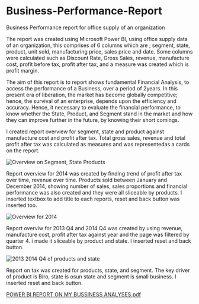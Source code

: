 # Business-Performance-Report
Business Performance report for office supply of an organization

The report was created using Microsoft Power BI, using office supply data of an organization, this comprises of 6 columns which are ; segment, state, product, unit sold, manufacturing price, sales price and date. Some columns were calculated such as Discount Rate, Gross Sales, revenue, manufacture cost, profit before tax, profit after tax, and a measure was created which is profit margin.

The aim of  this report is to report shows fundamental Financial Analysis, to access the performance of a Business, over a period of 2years. In this present era of liberation, the market has become globally competitive; hence, the survival of an enterprise, depends upon the efficiency and accuracy.
Hence, it necessary to evaluate the financial performance, to know whether the State, Product, and Segment stand in the market and how they can improve further in the future, by knowing their short comings.

I created report overview for segment, state and product against manufacture cost and profit after tax. Total gross sales, revenue and total profit after tax was calculated as measures and was representedas a cards on the report.

![Overview on Segment, State   Products](https://user-images.githubusercontent.com/72547309/212215055-e587388e-e8a3-45b2-a55e-42fad4810428.jpg)


Report overview for 2014 was created by finding trend of profit after tax over time, revenue over time. Products sold between January and December 2014,
showing number of sales, sales proportions and financial performance was also created and they were all sliceable by products. I inserted textbox to add title to each reports, reset and back button was inserted too.

![Overview for 2014](https://user-images.githubusercontent.com/72547309/212215493-1c5cb5e0-2ecf-4abb-be8b-acf109c694dd.jpg)


Report overviw for 2013 Q4 and 2014 Q4 was created by using revenue, manufacture cost, profit after tax against year and the page was filtered by quarter 4. i made it sliceable by product and state. I inserted reset and back button.

![2013   2014 Q4 of products and state](https://user-images.githubusercontent.com/72547309/212215578-b0c496e6-44e0-4b52-8277-4f8f5ecd4ebc.jpg)


Report on tax was created for products, state, and segment. The key driver of product is Biro, state is osun state and segment is small business. I inserted reset and back button.



[POWER BI REPORT ON MY BUSSINESS ANALYSES.pdf](https://github.com/Adewumi25-tech/Business-Performance-Report/files/10407300/POWER.BI.REPORT.ON.MY.BUSSINESS.ANALYSES.pdf)







